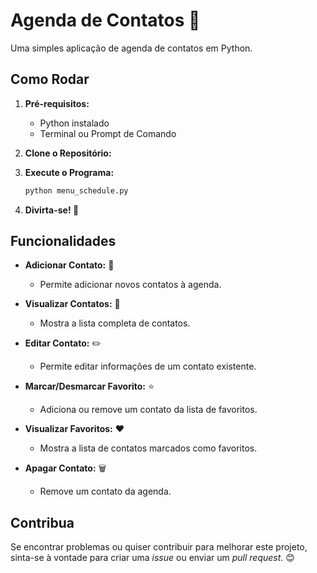 # Agenda de Contatos 📇

Uma simples aplicação de agenda de contatos em Python.

## Como Rodar

1. **Pré-requisitos:**
    - Python instalado
    - Terminal ou Prompt de Comando

2. **Clone o Repositório:**

4. **Execute o Programa:**
    ```bash
    python menu_schedule.py
    ```

5. **Divirta-se! 🚀**

## Funcionalidades

- **Adicionar Contato:** 📝
    - Permite adicionar novos contatos à agenda.

- **Visualizar Contatos:** 👀
    - Mostra a lista completa de contatos.

- **Editar Contato:** ✏️
    - Permite editar informações de um contato existente.

- **Marcar/Desmarcar Favorito:** ⭐
    - Adiciona ou remove um contato da lista de favoritos.

- **Visualizar Favoritos:** ❤️
    - Mostra a lista de contatos marcados como favoritos.

- **Apagar Contato:** 🗑️
    - Remove um contato da agenda.

## Contribua

Se encontrar problemas ou quiser contribuir para melhorar este projeto, sinta-se à vontade para criar uma *issue* ou enviar um *pull request*. 😊
